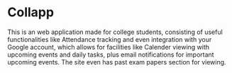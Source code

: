 # Collapp
This is an web application made for college students, consisting of useful functionalities like Attendance tracking and even integration with your Google account, which allows for facilities like Calender viewing with upcoming events and daily tasks, plus email notifications for important upcoming events. The site even has past exam papers section for viewing. 
